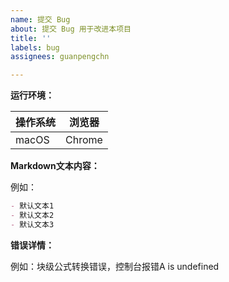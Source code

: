 ```yaml
---
name: 提交 Bug 
about: 提交 Bug 用于改进本项目
title: ''
labels: bug
assignees: guanpengchn

---
```


**运行环境：**

|操作系统|浏览器|
|---|---|
|macOS|Chrome|

**Markdown文本内容：**

例如：

```md
- 默认文本1
- 默认文本2
- 默认文本3
```

**错误详情：**

例如：块级公式转换错误，控制台报错A is undefined